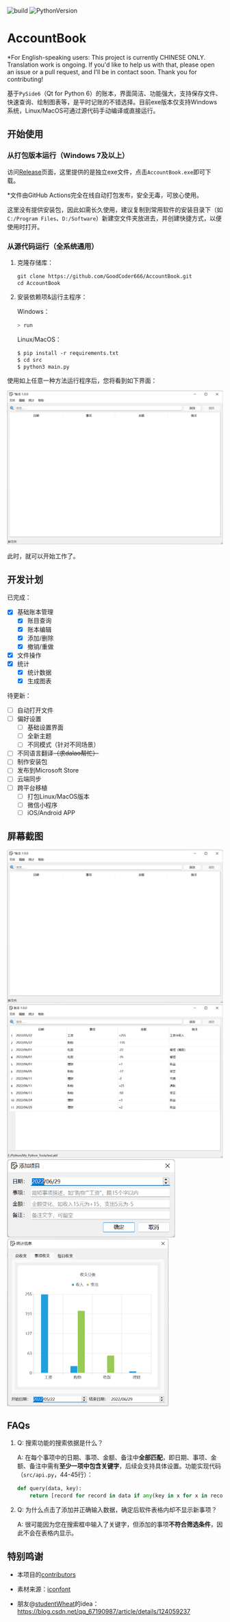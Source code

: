 ![build](https://img.shields.io/github/actions/workflow/status/GoodCoder666/AccountBook/pyinstaller-windows.yml?branch=main) ![PythonVersion](https://img.shields.io/badge/Python%20Version-3.10-brightgreen)

# AccountBook

*For English-speaking users: This project is currently CHINESE ONLY. Translation work is ongoing. If you'd like to help us with that, please open an issue or a pull request, and I'll be in contact soon. Thank you for contributing!

基于`PySide6`（Qt for Python 6）的账本，界面简洁、功能强大，支持保存文件、快速查询、绘制图表等，是平时记账的不错选择。目前exe版本仅支持Windows系统，Linux/MacOS可通过源代码手动编译或直接运行。

## 开始使用

### 从打包版本运行（Windows 7及以上）

访问[Release](https://github.com/GoodCoder666/AccountBook/releases)页面，这里提供的是独立exe文件，点击`AccountBook.exe`即可下载。

*文件由GitHub Actions完全在线自动打包发布，安全无毒，可放心使用。

这里没有提供安装包，因此如需长久使用，建议复制到常用软件的安装目录下（如`C:/Program Files`、`D:/Software`）新建空文件夹放进去，并创建快捷方式，以便使用时打开。

### 从源代码运行（全系统通用）

1. 克隆存储库：

   ```shell
   git clone https://github.com/GoodCoder666/AccountBook.git
   cd AccountBook
   ```

2. 安装依赖项&运行主程序：

   Windows：

   ```powershell
   > run
   ```

   Linux/MacOS：

   ```shell
   $ pip install -r requirements.txt
   $ cd src
   $ python3 main.py
   ```



使用如上任意一种方法运行程序后，您将看到如下界面：

<img src="screenshots/emptyWindow.png" alt="emptyWindow" style="zoom:50%;" />

此时，就可以开始工作了。

## 开发计划

已完成：

* [x] 基础账本管理
  * [X] 账目查询
  * [x] 账本编辑
  * [X] 添加/删除
  * [X] 撤销/重做
* [x] 文件操作
* [x] 统计
  * [X] 统计数据
  * [X] 生成图表

待更新：

* [ ] 自动打开文件
* [ ] 偏好设置
  * [ ] 基础设置界面
  * [ ] 全新主题
  * [ ] 不同模式（针对不同场景）
* [ ] 不同语言翻译~~（求dalao帮忙）~~
* [ ] 制作安装包
* [ ] 发布到Microsoft Store
* [ ] 云端同步
* [ ] 跨平台移植
  * [ ] 打包Linux/MacOS版本
  * [ ] 微信小程序
  * [ ] iOS/Android APP

## 屏幕截图

<img src="screenshots/emptyWindow.png" alt="emptyWindow" style="zoom:50%;" />

<img src="screenshots/filledWindow.png" alt="filledWindow" style="zoom:50%;" />

<img src="screenshots/dlgAdd.png" alt="dlgAdd" style="zoom:67%;" />

<img src="screenshots/statistics.png" alt="statistics" style="zoom:50%;" />

## FAQs

1. Q: 搜索功能的搜索依据是什么？

   A: 在每个事项中的日期、事项、金额、备注中**全部匹配**，即日期、事项、金额、备注中需有**至少一项中包含关键字**，后续会支持具体设置。功能实现代码（`src/api.py`，44-45行）：

   ```python
   def query(data, key):
       return [record for record in data if any(key in x for x in record)]
   ```

2. Q: 为什么点击了添加并正确输入数据，确定后软件表格内却不显示新事项？

   A: 很可能因为您在搜索框中输入了关键字，但添加的事项**不符合筛选条件**，因此不会在表格内显示。

## 特别鸣谢

- 本项目的[contributors](https://github.com/GoodCoder666/AccountBook/graphs/contributors)

- 素材来源：[iconfont](https://www.iconfont.cn/)

- 朋友@[studentWheat](https://github.com/studentWheat)的idea：https://blog.csdn.net/qq_67190987/article/details/124059237
